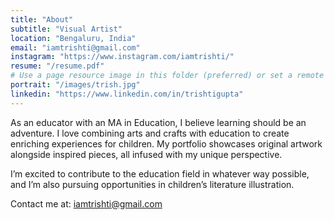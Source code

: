 ```yaml
---
title: "About"
subtitle: "Visual Artist"
location: "Bengaluru, India"
email: "iamtrishti@gmail.com"
instagram: "https://www.instagram.com/iamtrishti/"
resume: "/resume.pdf"
# Use a page resource image in this folder (preferred) or set a remote portrait URL below
portrait: "/images/trish.jpg"
linkedin: "https://www.linkedin.com/in/trishtigupta"
---
```


As an educator with an MA in Education, I believe learning should be an adventure. I love combining arts and crafts with education to create enriching experiences for children. My portfolio showcases original artwork alongside inspired pieces, all infused with my unique perspective. 

I’m excited to contribute to the education field in whatever way possible, and I’m also pursuing opportunities in children’s literature illustration. 

Contact me at: iamtrishti@gmail.com
